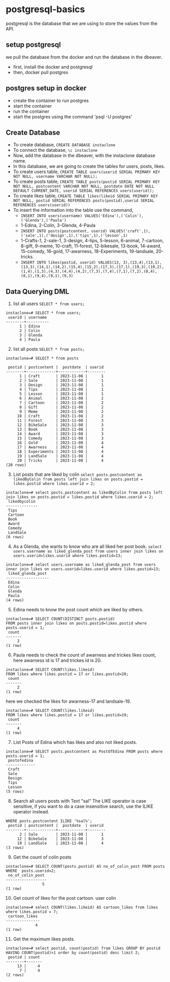# postgresql-basics
postgresql is the database that we are using to store the values from the API.

## setup postgresql
we pull the database from the docker and run the database in the dbeaver.
- first, install the docker and postgresql
- then, docker pull postgres

## postgres setup in docker
- create the container to run postgres
- start the container
- run the container
- start the postgres using the command 'psql -U postgres'

## Create Database
- To create database, `CREATE DATABASE instaclone`
- To connect the database, `\c instaclone`
- Now, add the database in the dbeaver, with the instaclone database name.
- In this database, we are going to create the tables for users, posts, likes.
- To create users table, `CREATE TABLE users(userid SERIAL PRIMARY KEY NOT NULL, username VARCHAR NOT NULL);`
- To create posts table, `CREATE TABLE posts(postid SERIAL PRIMARY KEY NOT NULL, postcontent VARCHAR NOT NULL, postdate DATE NOT NULL DEFAULT CURRENT_DATE, userid SERIAL REFERENCES users(userid));`
- To create likes table, `CREATE TABLE likes(likeid SERIAL PRIMARY KEY NOT NULL, postid SERIAL REFERENCES posts(postid),userid SERIAL REFERENCES users(userid))`
- To insert the information into the table use the command,
  - `INSERT INTO users(username) VALUES('Edina'),('Colin'),('Glenda'),('Paula')`
  - 1-Edina, 2-Colin, 3-Glenda, 4-Paula
  - `INSERT INTO posts(postcontent, userid) VALUES('craft',1),('sale',1),('design',1),('tips',1),('lesson',1)`
  - 1-Crafts-1, 2-sale-1, 3-design, 4-tips, 5-lesson, 6-animal, 7-cartoon, 8-gift, 9-meme, 10-craft, 11-forest, 12-bikesale, 13-book, 14-award, 15-comedy, 16-gold, 17-awarness, 18-Experiments, 19-landsale, 20-tricks.
  - `INSERT INTO likes(postid, userid) VALUES(13, 3),(13,4),(13,1),(13,3),(14,1),(14,2),(15,4),(15,2),(17,3),(17,1),(19,3),(19,2),(1,4),(1,3),(4,3),(4,4),(4,2),(7,3),(7,4),(7,1),(7,2),(8,4),(8,1),(9,4),(9,1),(9,3)`
 
## Data Querying DML

1. list all users `SELECT * from users;`
```
instaclone=# SELECT * from users;
 userid | username
--------+----------
      1 | Edina
      2 | Colin
      3 | Glenda
      4 | Paula
```
2. list all posts `SELECT * from posts;`
```
instaclone=# SELECT * from posts

 postid | postcontent |  postdate  | userid
--------+-------------+------------+--------
      1 | Craft       | 2023-11-08 |      1
      2 | Sale        | 2023-11-08 |      1
      3 | Design      | 2023-11-08 |      1
      4 | Tips        | 2023-11-08 |      1
      5 | Lesson      | 2023-11-08 |      1
      6 | Animal      | 2023-11-08 |      2
      7 | Cartoon     | 2023-11-08 |      2
      8 | Gift        | 2023-11-08 |      2
      9 | Meme        | 2023-11-08 |      2
     10 | Craft       | 2023-11-08 |      2
     11 | Forest      | 2023-11-08 |      3
     12 | BikeSale    | 2023-11-08 |      3
     13 | Book        | 2023-11-08 |      3
     14 | Award       | 2023-11-08 |      3
     15 | Comedy      | 2023-11-08 |      3
     16 | Gold        | 2023-11-08 |      4
     17 | Awarness    | 2023-11-08 |      4
     18 | Experiments | 2023-11-08 |      4
     19 | LandSale    | 2023-11-08 |      4
     20 | Tricks      | 2023-11-08 |      4
(20 rows)
```
3. List posts that are liked by colin `select posts.postcontent as likedByColin from posts left join likes on posts.postid = likes.postid where likes.userid = 2;`

```
instaclone=# select posts.postcontent as likedByColin from posts left join likes on posts.postid = likes.postid where likes.userid = 2;
 likedbycolin
--------------
 Tips
 Cartoon
 Book
 Award
 Comedy
 LandSale
(6 rows)
```
4. As a Glenda, she wants to know who are all liked her post book.
     `select users.username as liked_glenda_post from users inner join likes on users.userid=likes.userid where likes.postid=13;`
```
instaclone=# select users.username as liked_glenda_post from users inner join likes on users.userid=likes.userid where likes.postid=13;
 liked_glenda_post
-------------------
 Edina
 Colin
 Glenda
 Paula
(4 rows)
```
5. Edina needs to know the post count which are liked by others.
```
instaclone=# SELECT COUNT(DISTINCT posts.postid)
FROM posts inner join likes on posts.postid=likes.postid where posts.userid = 1;
 count
-------
     2
(1 row)
```
6. Paula needs to check the count of awarness and trickes likes count, here awarness id is 17 and trickes id is 20.
```
instaclone=# SELECT COUNT(likes.likeid)
FROM likes where likes.postid = 17 or likes.postid=20;
 count
-------
     2
(1 row)
```
here we checked the likes for awarness-17 and landsale-19.
```
instaclone=# SELECT COUNT(likes.likeid)
FROM likes where likes.postid = 17 or likes.postid=19;
 count
-------
     4
(1 row)
```
7. List Posts of Edina which has likes and also not liked posts.
```
instaclone=# SELECT posts.postcontent as PostOfEdina FROM posts where posts.userid = 1;
 postofedina
-------------
 Craft
 Sale
 Design
 Tips
 Lesson
(5 rows)
```
8. Search all users posts with Text "sal"
The LIKE operator is case sensitive, if you want to do a case insensitive search, use the ILIKE operator instead.

```instaclone=# SELECT * FROM posts
WHERE posts.postcontent ILIKE '%sal%';
 postid | postcontent |  postdate  | userid
--------+-------------+------------+--------
      2 | Sale        | 2023-11-08 |      1
     12 | BikeSale    | 2023-11-08 |      3
     19 | LandSale    | 2023-11-08 |      4
(3 rows)
```
9. Get the count of colin posts
```
instaclone=# SELECT COUNT(posts.postid) AS no_of_colin_post FROM posts
WHERE  posts.userid=2;
 no_of_colin_post
------------------
                5
(1 row)
```
10. Get count of likes for the post cartoon. user colin
```
instaclone=# select COUNT(likes.likeid) AS cartoon_likes from likes where likes.postid = 7;
 cartoon_likes
---------------
             4
(1 row)
```
11. Get the maximum likes posts.
```
instaclone=# select postid, count(postid) from likes GROUP BY postid HAVING COUNT(postid)>1 order by count(postid) desc limit 2;
 postid | count
--------+-------
     13 |     4
      7 |     4
(2 rows)
```
